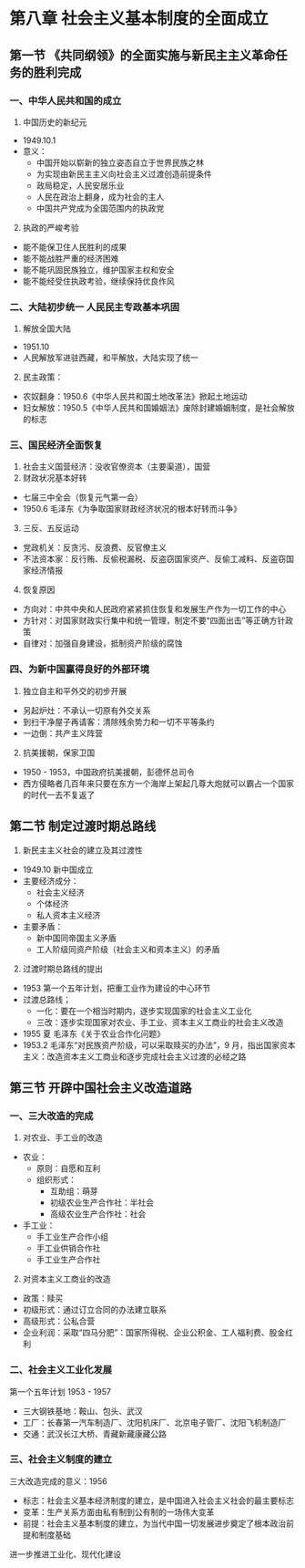 # 第八章 社会主义基本制度的全面成立

## 第一节 《共同纲领》的全面实施与新民主主义革命任务的胜利完成

### 一、中华人民共和国的成立

1. 中国历史的新纪元
  - 1949.10.1
  - 意义：
    - 中国开始以崭新的独立姿态自立于世界民族之林
    - 为实现由新民主主义向社会主义过渡创造前提条件
    - 政局稳定，人民安居乐业
    - 人民在政治上翻身，成为社会的主人
    - 中国共产党成为全国范围内的执政党

2. 执政的严峻考验
  - 能不能保卫住人民胜利的成果
  - 能不能战胜严重的经济困难
  - 能不能巩固民族独立，维护国家主权和安全
  - 能不能经受住执政考验，继续保持优良作风

### 二、大陆初步统一 人民民主专政基本巩固

1. 解放全国大陆
  - 1951.10
  - 人民解放军进驻西藏，和平解放，大陆实现了统一

2. 民主政策：
  - 农奴翻身：1950.6《中华人民共和国土地改革法》掀起土地运动
  - 妇女解放：1950.5《中华人民共和国婚姻法》废除封建婚姻制度，是社会解放的标志

### 三、国民经济全面恢复

1. 社会主义国营经济：没收官僚资本（主要渠道），国营
2. 财政状况基本好转
  - 七届三中全会（恢复元气第一会）
  - 1950.6 毛泽东《为争取国家财政经济状况的根本好转而斗争》

3. 三反、五反运动
  - 党政机关：反贪污、反浪费、反官僚主义
  - 不法资本家：反行贿、反偷税漏税、反盗窃国家资产、反偷工减料、反盗窃国家经济情报

4. 恢复原因
  - 方向对：中共中央和人民政府紧紧抓住恢复和发展生产作为一切工作的中心
  - 方针对：对国家财政实行集中和统一管理，制定不要“四面出击”等正确方针政策
  - 自律对：加强自身建设，抵制资产阶级的腐蚀

### 四、为新中国赢得良好的外部环境

1. 独立自主和平外交的初步开展
  - 另起炉灶：不承认一切原有外交关系
  - 到扫干净屋子再请客：清除残余势力和一切不平等条约
  - 一边倒：共产主义阵营

2. 抗美援朝，保家卫国
  - 1950 - 1953，中国政府抗美援朝，彭德怀总司令
  - 西方侵略者几百年来只要在东方一个海岸上架起几尊大炮就可以霸占一个国家的时代一去不复返了

## 第二节 制定过渡时期总路线

1. 新民主主义社会的建立及其过渡性
  - 1949.10 新中国成立
  - 主要经济成分：
    - 社会主义经济
    - 个体经济
    - 私人资本主义经济
  - 主要矛盾：
    - 新中国同帝国主义矛盾
    - 工人阶级同资产阶级（社会主义和资本主义）的矛盾

2. 过渡时期总路线的提出
  - 1953 第一个五年计划，把重工业作为建设的中心环节
  - 过渡总路线；
    - 一化：要在一个相当时期内，逐步实现国家的社会主义工业化
    - 三改：逐步实现国家对农业、手工业、资本主义工商业的社会主义改造
  - 1955 夏 毛泽东《关于农业合作化问题》
  - 1953.2 毛泽东“对民族资产阶级，可以采取赎买的办法”，9 月，指出国家资本主义：改造资本主义工商业和逐步完成社会主义过渡的必经之路

## 第三节 开辟中国社会主义改造道路

### 一、三大改造的完成

1. 对农业、手工业的改造
  - 农业：
    - 原则：自愿和互利
    - 组织形式：
      - 互助组：萌芽
      - 初级农业生产合作社：半社会
      - 高级农业生产合作社：社会
  - 手工业：
    - 手工业生产合作小组
    - 手工业供销合作社
    - 手工业生产合作社

2. 对资本主义工商业的改造
  - 政策：赎买
  - 初级形式：通过订立合同的办法建立联系
  - 高级形式：公私合营
  - 企业利润：采取“四马分肥”：国家所得税、企业公积金、工人福利费、股金红利

### 二、社会主义工业化发展

第一个五年计划 1953 - 1957

- 三大钢铁基地：鞍山、包头、武汉
- 工厂：长春第一汽车制造厂、沈阳机床厂、北京电子管厂、沈阳飞机制造厂
- 交通：武汉长江大桥、青藏新藏康藏公路

### 三、社会主义制度的建立

三大改造完成的意义：1956

- 标志：社会主义基本经济制度的建立，是中国进入社会主义社会的最主要标志
- 变革：生产关系方面由私有制到公有制的一场伟大变革
- 前提：社会主义基本制度的建立，为当代中国一切发展进步奠定了根本政治前提和制度基础

进一步推进工业化、现代化建设
